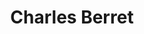 ---
# Identity
key: berret
first_name: Charles
last_name: Berret
title: "Charles Berret"

# Role & grouping
role: alumni
role_title: "Postdoctoral Researcher"
grad_year: 2024

# Contact & profiles
email: charles.berret@liu.se
website: "https://charlesberret.net"
scholar: "https://scholar.google.com/citations?user=t9HoMqYAAAAJ&hl=en"
orcid: "0000-0002-2796-6820"
twitter: "https://twitter.com/cberret"

# Affiliation
organization: "Linköping University"
department: "ITN"
division: "MIT & Tema G"
address: |
  Linköpings Universitet <br>
  Kopparhammaren 2, MIT/ITN <br>
  601 74 Norrköping, Sweden

# Meta
interest: "Critical data studies, history and philosophy of technology, cryptography, information security, ice skating."
tags: ["critical data studies", "history of technology", "philosophy of technology", "cryptography", "information security", "ice skating"]

# Media
image: "/assets/images/portraits-team/berret.jpg"
image_alt: "Photo of Charles Berret"
---